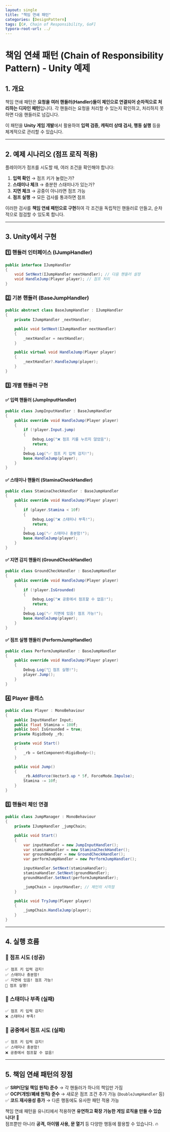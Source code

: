 ```yaml
---
layout: single
title: "책임 연쇄 패턴"
categories: [DesignPattern]
tags: [C#, Chain of Responsibility, GoF]
typora-root-url: ../
---
```


# 책임 연쇄 패턴 (Chain of Responsibility Pattern) - Unity 예제

## 1. 개요
책임 연쇄 패턴은 **요청을 여러 핸들러(Handler)들이 체인으로 연결되어 순차적으로 처리하는 디자인 패턴**입니다.
각 핸들러는 요청을 처리할 수 있는지 확인하고, 처리하지 못하면 다음 핸들러로 넘깁니다.

이 패턴을 **Unity 게임 개발**에서 활용하여 **입력 검증, 캐릭터 상태 검사, 행동 실행** 등을 체계적으로 관리할 수 있습니다.

---

## 2. 예제 시나리오 (점프 로직 적용)
플레이어가 점프를 시도할 때, 여러 조건을 확인해야 합니다:

1. **입력 확인** → 점프 키가 눌렸는가?
2. **스태미나 체크** → 충분한 스태미나가 있는가?
3. **지면 체크** → 공중이 아니라면 점프 가능
4. **점프 실행** → 모든 검사를 통과하면 점프

이러한 검사를 **책임 연쇄 패턴으로 구현**하여 각 조건을 독립적인 핸들러로 만들고, 순차적으로 점검할 수 있도록 합니다.

---

## 3. Unity에서 구현

### 1️⃣ 핸들러 인터페이스 (IJumpHandler)
```csharp
public interface IJumpHandler
{
    void SetNext(IJumpHandler nextHandler); // 다음 핸들러 설정
    void HandleJump(Player player); // 점프 처리
}
```

### 2️⃣ 기본 핸들러 (BaseJumpHandler)
```csharp
public abstract class BaseJumpHandler : IJumpHandler
{
    private IJumpHandler _nextHandler;

    public void SetNext(IJumpHandler nextHandler)
    {
        _nextHandler = nextHandler;
    }

    public virtual void HandleJump(Player player)
    {
        _nextHandler?.HandleJump(player);
    }
}
```

### 3️⃣ 개별 핸들러 구현

#### ✅ 입력 핸들러 (JumpInputHandler)
```csharp
public class JumpInputHandler : BaseJumpHandler
{
    public override void HandleJump(Player player)
    {
        if (!player.Input.jump)
        {
            Debug.Log("❌ 점프 키를 누르지 않았음");
            return;
        }
        Debug.Log("✅ 점프 키 입력 감지!");
        base.HandleJump(player);
    }
}
```

#### ✅ 스태미나 핸들러 (StaminaCheckHandler)
```csharp
public class StaminaCheckHandler : BaseJumpHandler
{
    public override void HandleJump(Player player)
    {
        if (player.Stamina < 10f)
        {
            Debug.Log("❌ 스태미나 부족!");
            return;
        }
        Debug.Log("✅ 스태미나 충분함!");
        base.HandleJump(player);
    }
}
```

#### ✅ 지면 감지 핸들러 (GroundCheckHandler)
```csharp
public class GroundCheckHandler : BaseJumpHandler
{
    public override void HandleJump(Player player)
    {
        if (!player.IsGrounded)
        {
            Debug.Log("❌ 공중에서 점프할 수 없음!");
            return;
        }
        Debug.Log("✅ 지면에 있음! 점프 가능!");
        base.HandleJump(player);
    }
}
```

#### ✅ 점프 실행 핸들러 (PerformJumpHandler)
```csharp
public class PerformJumpHandler : BaseJumpHandler
{
    public override void HandleJump(Player player)
    {
        Debug.Log("🚀 점프 실행!");
        player.Jump();
    }
}
```

### 4️⃣ Player 클래스
```csharp
public class Player : MonoBehaviour
{
    public InputHandler Input;
    public float Stamina = 100f;
    public bool IsGrounded = true;
    private Rigidbody _rb;

    private void Start()
    {
        _rb = GetComponent<Rigidbody>();
    }

    public void Jump()
    {
        _rb.AddForce(Vector3.up * 5f, ForceMode.Impulse);
        Stamina -= 10f;
    }
}
```

### 5️⃣ 핸들러 체인 연결
```csharp
public class JumpManager : MonoBehaviour
{
    private IJumpHandler _jumpChain;

    public void Start()
    {
        var inputHandler = new JumpInputHandler();
        var staminaHandler = new StaminaCheckHandler();
        var groundHandler = new GroundCheckHandler();
        var performJumpHandler = new PerformJumpHandler();

        inputHandler.SetNext(staminaHandler);
        staminaHandler.SetNext(groundHandler);
        groundHandler.SetNext(performJumpHandler);

        _jumpChain = inputHandler; // 체인의 시작점
    }

    public void TryJump(Player player)
    {
        _jumpChain.HandleJump(player);
    }
}
```

---

## 4. 실행 흐름

### 🎯 점프 시도 (성공)
```
✅ 점프 키 입력 감지!
✅ 스태미나 충분함!
✅ 지면에 있음! 점프 가능!
🚀 점프 실행!
```

### 🎯 스태미나 부족 (실패)
```
✅ 점프 키 입력 감지!
❌ 스태미나 부족!
```

### 🎯 공중에서 점프 시도 (실패)
```
✅ 점프 키 입력 감지!
✅ 스태미나 충분함!
❌ 공중에서 점프할 수 없음!
```

---

## 5. 책임 연쇄 패턴의 장점
✅ **SRP(단일 책임 원칙) 준수** → 각 핸들러가 하나의 책임만 가짐  
✅ **OCP(개방/폐쇄 원칙) 준수** → 새로운 점프 조건 추가 가능 (`DoubleJumpHandler` 등)  
✅ **코드 재사용성 증가** → 다른 행동에도 유사한 패턴 적용 가능  

책임 연쇄 패턴을 유니티에서 적용하면 **유연하고 확장 가능한 게임 로직을 만들 수 있습니다!** 🚀  
점프뿐만 아니라 **공격, 아이템 사용, 문 열기** 등 다양한 행동에 활용할 수 있습니다. 🔥

